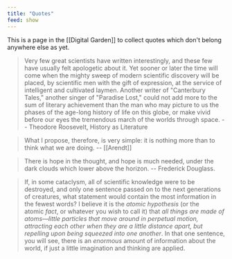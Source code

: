 ```yaml
---
title: "Quotes"
feed: show
---
```


This is a page in the [[Digital Garden]] to collect quotes which don't belong anywhere else as yet. 

> Very few great scientists have written interestingly, and these few have usually felt apologetic about it. Yet sooner or later the time will come when the mighty sweep of modern scientific discovery will be placed, by scientific men with the gift of expression, at the service of intelligent and cultivated laymen. Another writer of "Canterbury Tales," another singer of "Paradise Lost," could not add more to the sum of literary achievement than the man who may picture to us the phases of the age-long history of life on this globe, or make vivid before our eyes the tremendous march of the worlds through space. -- Theodore Roosevelt, History as Literature

> What I propose, therefore, is very simple: it is nothing more than to think what we are doing. -- [[Arendt]]

> There is hope in the thought, and hope is much needed, under the dark clouds which lower above the horizon. -- Frederick Douglass.

> If, in some cataclysm, all of scientific knowledge were to be destroyed, and only one sentence passed on to the next generations of creatures, what statement would contain the most information in the fewest words? I believe it is the _atomic hypothesis_ (or the atomic _fact_, or whatever you wish to call it) that _all things are made of atoms—little particles that move around in perpetual motion, attracting each other when they are a little distance apart, but repelling upon being squeezed into one another_. In that one sentence, you will see, there is an _enormous_ amount of information about the world, if just a little imagination and thinking are applied.